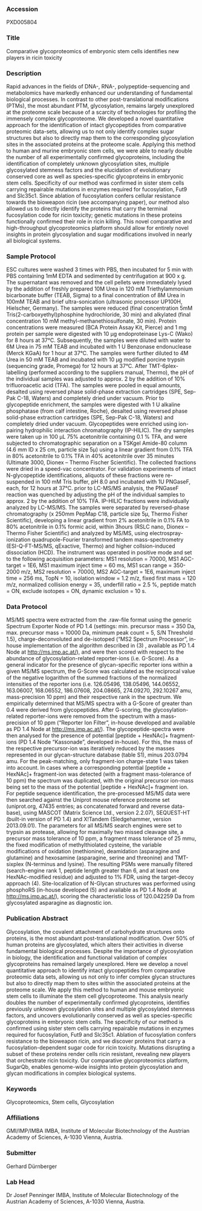 ### Accession
PXD005804

### Title
Comparative glycoproteomics of embryonic stem cells identifies new players in ricin toxicity

### Description
Rapid advances in the fields of DNA-, RNA-, polypeptide-sequencing and metabolomics have markedly enhanced our understanding of fundamental biological processes. In contrast to other post-translational modifications (PTMs), the most abundant PTM, glycosylation, remains largely unexplored at the proteome scale because of a scarcity of technologies for profiling the immensely complex glycoproteome. We developed a novel quantitative approach for the identification of intact glycopeptides from comparative proteomic data-sets, allowing us to not only identify complex sugar structures but also to directly map them to the corresponding glycosylation sites in the associated proteins at the proteome scale. Applying this method to human and murine embryonic stem cells, we were able to nearly double the number of all experimentally confirmed glycoproteins, including the identification of completely unknown glycosylation sites, multiple glycosylated stemness factors and the elucidation of evolutionary conserved core as well as species-specific glycoproteins in embryonic stem cells. Specificity of our method was confirmed in sister stem cells carrying repairable mutations in enzymes required for fucosylation, Fut9 and Slc35c1. Since ablation of fucosylation confers cellular resistance towards the bioweapon ricin (see accompanying paper), our method also allowed us to directly identify the proteins that carry the terminal fucosylation code for ricin toxicity; genetic mutations in these proteins functionally confirmed their role in ricin killing. This novel comparative and high-throughput glycoproteomics platform should allow for entirely novel insights in protein glycosylation and sugar modifications involved in nearly all biological systems.

### Sample Protocol
ESC cultures were washed 3 times with PBS, then incubated for 5 min with PBS containing 1mM EDTA and sedimented by centrifugation at 900 x g. The supernatant was removed and the cell pellets were immediately lysed by the addition of freshly prepared 10M Urea in 120 mM Triethylammonium bicarbonate buffer (TEAB, Sigma) to a final concentration of 8M Urea in 100mM TEAB and brief ultra-sonication (ultrasonic processor UP100H, Hielscher, Germany). The samples were reduced (final concentration 5mM Tris(2-carboxyethyl)phosphine hydrochloride, 30 min) and alkylated (final concentration 10 mM methyl-methanethiosulfonate, 30 min). Protein concentrations were measured (BCA Protein Assay Kit, Pierce) and 1 mg protein per sample were digested with 10 μg endoproteinase Lys-C (Wako) for 8 hours at 37°C. Subsequently, the samples were diluted with water to 6M Urea in 75 mM TEAB and incubated with 1 U Benzonase endonuclease (Merck KGaA) for 1 hour at 37°C. The samples were further diluted to 4M Urea in 50 mM TEAB and incubated with 10 μg modified porcine trypsin (sequencing grade, Promega) for 12 hours at 37°C. After TMT-6plex-labelling (performed according to the suppliers manual, Thermo), the pH of the individual samples was adjusted to approx. 2 by the addition of 10% trifluoroacetic acid (TFA). The samples were pooled in equal amounts, desalted using reversed phase solid-phase extraction cartridges (SPE, Sep-Pak C-18, Waters) and completely dried under vacuum. Prior to glycopeptide enrichment, the samples were digested with 1 U alkaline phosphatase (from calf intestine, Roche), desalted using reversed phase solid-phase extraction cartridges (SPE, Sep-Pak C-18, Waters) and completely dried under vacuum. Glycopeptides were enriched using ion-pairing hydrophilic interaction chromatography (IP-HILIC). The dry samples were taken up in 100 μL 75% acetonitrile containing 0.1 % TFA, and were subjected to chromatographic separation on a TSKgel Amide-80 column (4.6 mm ID x 25 cm, particle size 5μ) using a linear gradient from 0.1% TFA in 80% acetonitrile to 0.1% TFA in 40% acetonitrile over 35 minutes (Ultimate 3000, Dionex – Thermo Fischer Scientific). The collected fractions were dried in a speed-vac concentrator. For validation experiments of intact N-glycopeptide identifications, aliquots of these fractions were re-suspended in 100 mM Tris buffer, pH 8.0 and incubated with 1U PNGaseF, each, for 12 hours at 37°C. prior to LC-MS/MS analysis, the PNGaseF reaction was quenched by adjusting the pH of the individual samples to approx. 2 by the addition of 10% TFA. IP-HILIC fractions were individually analyzed by LC-MS/MS. The samples were separated by reversed-phase chromatography (x 250mm PepMap C18, particle size 5μ, Thermo Fisher Scientific), developing a linear gradient from 2% acetonitrile in 0.1% FA to 80% acetonitrile in 0.1% formic acid, within 3hours (RSLC nano, Dionex – Thermo Fisher Scientific) and analyzed by MS/MS, using electrospray-ionization quadrupole-Fourier transformed tandem mass-spectrometry (ESI-Q-FT-MS/MS, qExactive, Thermo) and higher collsion-induced dissociation (HCD). The instrument was operated in positive mode and set to the following acquisition parameters: MS1 resolution = 70000, MS1 AGC-target = 1E6, MS1 maximum inject time = 60 ms, MS1 scan range = 350-2000 m/z, MS2 resolution = 70000, MS2 AGC-target = 1E6, maximum inject time = 256 ms, TopN = 10, isolation window = 1.2 m/z, fixed first mass = 120 m/z, normalized collision energy = 35, underfill ratio = 2.5 %, peptide match = ON, exclude isotopes = ON, dynamic exclusion = 10 s.

### Data Protocol
MS/MS spectra were extracted from the .raw-file format using the generic Spectrum Exporter Node of PD 1.4 (settings: min. precursor mass = 350 Da, max. precursor mass = 10000 Da, minimum peak count = 5, S/N Threshold 1.5), charge-deconvoluted and de-isotoped (“MS2 Spectrum Processor”, in-house implementation of the algorithm described in (3) , available as PD 1.4 Node at http://ms.imp.ac.at/), and were then scored with respect to the abundance of glycosylation-related reporter-ions (i.e. G-Score). As a general indicator for the presence of glycan-specific reporter ions within a given MS/MS spectrum, the G-Score was calculated as the reciprocal value of the negative logarithm of the summed fractions of the normalized intensities of the reporter ions (i.e. 126.05496, 138.05496, 144.06552, 163.06007, 168.06552, 186.07608, 204.08665, 274.09270, 292.10267 amu, mass-precision 10 ppm) and their respective rank in the spectrum. We empirically determined that MS/MS spectra with a G-Score of greater than 0.4 were derived from glycopeptides. After G-scoring, the glycosylation-related reporter-ions were removed from the spectrum with a mass-precision of 10 ppm (“Reporter Ion Filter”, in-house developed and available as PD 1.4 Node at http://ms.imp.ac.at/). The glycopeptide-spectra were then analysed for the presence of potential [peptide + HexNAc]+ fragment-ions (PD 1.4 Node “Kassonade”, developed in-house). For this, the mass of the respective precursor-ion was iteratively reduced by the masses represented in our glycan-structure database (table S1), minus 203.0794 amu. For the peak-matching, only fragment-ion charge-state 1 was taken into account. In cases where a corresponding potential [peptide + HexNAc]+ fragment-ion was detected (with a fragment mass-tolerance of 10 ppm) the spectrum was duplicated, with the original precursor ion-mass being set to the mass of the potential [peptide + HexNAc]+ fragment ion. For peptide sequence identification, the pre-processed MS/MS data were then searched against the Uniprot mouse reference proteome set (uniprot.org, 47435 entries; as concatenated forward and reverse data-base), using MASCOT (Matrix Science Ltd., version 2.2.07), SEQUEST-HT (built-in version of PD 1.4) and X!Tandem (Sledgehammer, version 2013.09.01). The parameters for all MS/MS search engines were set to trypsin as protease, allowing for maximally two missed cleavage site, a precursor mass tolerance of 10 ppm, a fragment mass tolerance of 25 mmu, the fixed modification of methylthiolated cysteine, the variable modifications of oxidation (methionine), deamidation (asparagine and glutamine) and hexosamine (asparagine, serine and threonine) and TMT-sixplex (N-terminus and lysine). The resulting PSMs were manually filtered (search-engine rank 1, peptide length greater than 6, and at least one HexNAc-modified residue) and adjusted to 1% FDR, using the target-decoy approach (4). Site-localization of N-Glycan structures was performed using phosphoRS (in-house developed (5) and available as PD 1.4 Node at http://ms.imp.ac.at/), scoring the characteristic loss of 120.042259 Da from glycosylated asparagine as diagnostic ion.

### Publication Abstract
Glycosylation, the covalent attachment of carbohydrate structures onto proteins, is the most abundant post-translational modification. Over 50% of human proteins are glycosylated, which alters their activities in diverse fundamental biological processes. Despite the importance of glycosylation in biology, the identification and functional validation of complex glycoproteins has remained largely unexplored. Here we develop a novel quantitative approach to identify intact glycopeptides from comparative proteomic data sets, allowing us not only to infer complex glycan structures but also to directly map them to sites within the associated proteins at the proteome scale. We apply this method to human and mouse embryonic stem cells to illuminate the stem cell glycoproteome. This analysis nearly doubles the number of experimentally confirmed glycoproteins, identifies previously unknown glycosylation sites and multiple glycosylated stemness factors, and uncovers evolutionarily conserved as well as species-specific glycoproteins in embryonic stem cells. The specificity of our method is confirmed using sister stem cells carrying repairable mutations in enzymes required for fucosylation, Fut9 and Slc35c1. Ablation of fucosylation confers resistance to the bioweapon ricin, and we discover proteins that carry a fucosylation-dependent sugar code for ricin toxicity. Mutations disrupting a subset of these proteins render cells ricin resistant, revealing new players that orchestrate ricin toxicity. Our comparative glycoproteomics platform, SugarQb, enables genome-wide insights into protein glycosylation and glycan modifications in complex biological systems.

### Keywords
Glycoproteomics, Stem cells, Glycosylation

### Affiliations
GMI/IMP/IMBA
IMBA, Institute of Molecular Biotechnology of the Austrian Academy of Sciences, A-1030 Vienna, Austria.

### Submitter
Gerhard Dürnberger

### Lab Head
Dr Josef Penninger
IMBA, Institute of Molecular Biotechnology of the Austrian Academy of Sciences, A-1030 Vienna, Austria.



